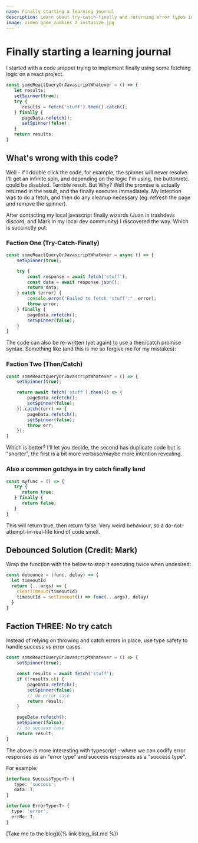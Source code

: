 ```yaml
---
name: Finally starting a learning journal
description: Learn about try-catch-finally and returning error types in depth.
image: video_game_zombies_2_instasize.jpg
---
```


# Finally starting a learning journal


I started with a code snippet trying to implement finally using some fetching logic on a react project.


```ts
const someReactQueryOrJavascriptWhatever = () => {
   let results;
   setSpinner(true);
   try {
      results = fetch('stuff').then().catch();
   } finally {
      pageData.refetch();
      setSpinner(false);
   }
   return results;
}
```

## What's wrong with this code?

Well - if I double click the code, for example, the spinner will never resolve. I'll get an infinite spin, and depending on the logic
I'm using, the button/etc. could be disabled. Terrible result. But Why? Well the promise is actually returned in the result, and the finally executes
immediately. My intention was to do a fetch, and then do any cleanup necessary (eg: refresh the page and remove the spinner).


After contacting my local javascript finally wizards (Juan in trashdevs discord, and Mark in my local dev community) I discovered the way. Which is succinctly put:

### Faction One (Try-Catch-Finally)

```ts
const someReactQueryOrJavascriptWhatever = async () => {
    setSpinner(true);

    try {
        const response = await fetch('stuff');
        const data = await response.json();
        return data;
    } catch (error) {
        console.error("Failed to fetch 'stuff':", error);
        throw error;
    } finally {
        pageData.refetch();
        setSpinner(false);
    }
}
```


The code can also be re-written (yet again) to use a then/catch promise syntax. Something like (and this is me so forgive me for my mistakes):


### Faction Two (Then/Catch)

```ts
const someReactQueryOrJavascriptWhatever = () => {
    setSpinner(true);

    return await fetch('stuff').then(() => {
        pageData.refetch();
        setSpinner(false);
    }).catch((err) => {
        pageData.refetch();
        setSpinner(false);
        throw err;
    });
}
```


Which is better? I'll let you decide, the second has duplicate code but is "shorter", the first is a bit more verbose/maybe more intention revealing.


### Also a common gotchya in try catch finally land

```ts
const myfunc = () => {
   try {
      return true;
   } finally {
      return false;
   }
}
```


This will return true, then return false. Very weird behaviour, so a do-not-attempt-in-real-life kind of code smell.


<h2 class="text-secondary text-2xl">Debounced Solution (Credit: Mark)</h2>


Wrap the function with the below to stop it executing twice when undesired:


```ts
const debounce = (func, delay) => {
  let timeoutId
  return (...args) => {
    clearTimeout(timeoutId)
    timeoutId = setTimeout(() => func(...args), delay)
  }
}
```

## Faction THREE: No try catch


Instead of relying on throwing and catch errors in place, use type safety to handle success vs error cases.


```ts
const someReactQueryOrJavascriptWhatever = () => {
    setSpinner(true);

    const results = await fetch('stuff');
    if (!results.ok) {
        pageData.refetch();
        setSpinner(false);
        // do error case
        return result;
    }

    pageData.refetch();
    setSpinner(false);
    // do success case
    return result;
}
```


The above is more interesting with typescript - where we can codify error responses as an "error type" and success responses as a "success type".



For example:


```ts
interface SuccessType<T> { 
   type: 'success';
   data: T;
}

interface ErrorType<T> {
  type: 'error';
  errNo: T;
}
```
[Take me to the blog]({% link blog_list.md %})
